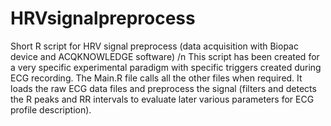 # HRVsignalpreprocess
Short R script for HRV signal preprocess (data acquisition with Biopac device and ACQKNOWLEDGE software)
/n This script has been created for a very specific experimental paradigm with specific triggers created during ECG recording.
The Main.R file calls all the other files when required. It loads the raw ECG data files and preprocess the signal (filters and detects the R peaks and RR intervals to evaluate later various parameters for ECG profile description).
